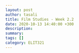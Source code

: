 ```yaml
---
layout: post
author: tasali
title: Film Studies - Week 2.2
date: 2020-10-13 14:40:00 +300
description: 
summary: 
tags: []
category: ELIT321
---
```



